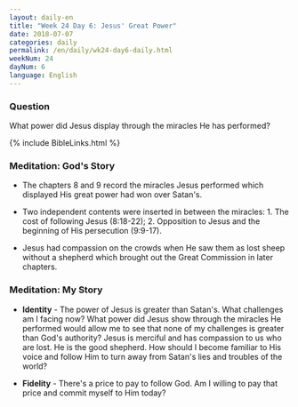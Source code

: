 ```yaml
---
layout: daily-en
title: "Week 24 Day 6: Jesus' Great Power"
date: 2018-07-07
categories: daily
permalink: /en/daily/wk24-day6-daily.html
weekNum: 24
dayNum: 6
language: English
---
```


### Question     
What power did Jesus display through the miracles He has performed?

{% include BibleLinks.html %} 

### Meditation: God's Story   
+ The chapters 8 and 9 record the miracles Jesus performed which displayed His great power had won over Satan's. 

+ Two independent contents were inserted in between the miracles: 1. The cost of following Jesus (8:18-22); 2. Opposition to Jesus and the beginning of His persecution (9:9-17). 

+ Jesus had compassion on the crowds when He saw them as lost sheep without a shepherd which brought out the Great Commission in later chapters. 

### Meditation: My Story   
+ **Identity** - The power of Jesus is greater than Satan's. What challenges am I facing now? What power did Jesus show through the miracles He performed would allow me to see that none of my challenges is greater than God's authority? Jesus is merciful and has compassion to us who are lost. He is the good shepherd. How should I become familiar to His voice and follow Him to turn away from Satan's lies and troubles of the world? 

+ **Fidelity** - There's a price to pay to follow God. Am I willing to pay that price and commit myself to Him today? 
   
